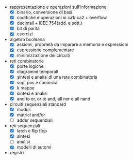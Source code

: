 - rappresentazione e operazioni sull'informazione
    - [x]  binario, conversione di basi
    - [x]  codifiche e operazioni in ca1/ ca2 + overflow
    - [x]  decimali + IEEE 754(add. e sott.)
    - [x]  bit di parità
    - [x]  esercizi
- algebra booleana
    - [x]  assiomi, proprietà da imparare a memoria e espressioni
    - [x]  espressione complementare
    - [x]  minimizzazione dei circuiti
- reti combinatorie
    - [x]  porte logiche
    - [x]  diagrammi temporali
    - [x]  sintesi e analisi di una rete combinatoria
    - [x]  sop, pos e canonica
    - [x]  k mappe
    - [x]  sintesi e analisi
    - [x]  and to or, or to and, all nor e all nand
- circuiti sequenziali standard
    - [x]  moduli
    - [x]  matrici and/or
    - [ ]  adder sequenziali
- reti sequenziali
    - [x]  latch e flip flop
    - [x] sintesi
    - [ ] analisi
    - [x] modelli di automi
-  registri